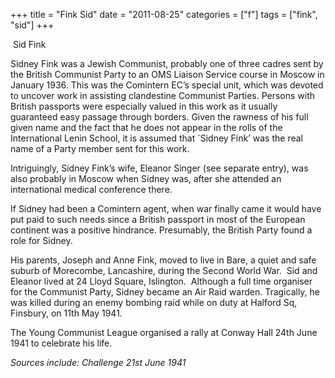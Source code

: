 +++
title = "Fink Sid"
date = "2011-08-25"
categories = ["f"]
tags = ["fink", "sid"]
+++

 Sid Fink

Sidney Fink was a Jewish Communist, probably one of three cadres sent by the British Communist Party to an OMS Liaison Service course in Moscow in January 1936. This was the Comintern EC’s special unit, which was devoted to uncover work in assisting clandestine Communist Parties. Persons with British passports were especially valued in this work as it usually guaranteed easy passage through borders. Given the rawness of his full given name and the fact that he does not appear in the rolls of the International Lenin School, it is assumed that \`Sidney Fink’ was the real name of a Party member sent for this work.

Intriguingly, Sidney Fink’s wife, Eleanor Singer (see separate entry), was also probably in Moscow when Sidney was, after she attended an international medical conference there.

If Sidney had been a Comintern agent, when war finally came it would have put paid to such needs since a British passport in most of the European continent was a positive hindrance. Presumably, the British Party found a role for Sidney. 

His parents, Joseph and Anne Fink, moved to live in Bare, a quiet and safe suburb of Morecombe, Lancashire, during the Second World War.  Sid and Eleanor lived at 24 Lloyd Square, Islington.  Although a full time organiser for the Communist Party, Sidney became an Air Raid warden. Tragically, he was killed during an enemy bombing raid while on duty at Halford Sq, Finsbury, on 11th May 1941.

The Young Communist League organised a rally at Conway Hall 24th June 1941 to celebrate his life.

_Sources include: Challenge 21st June 1941_
